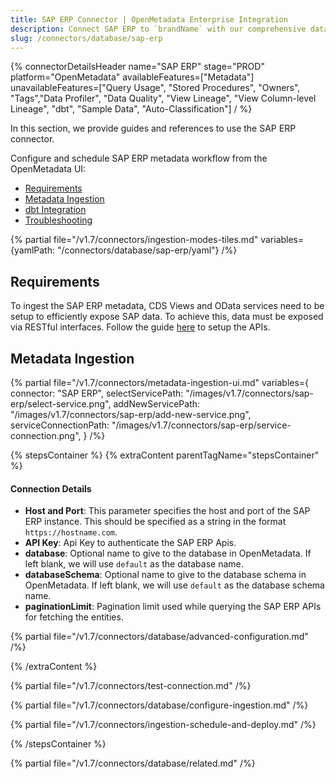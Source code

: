 ```yaml
---
title: SAP ERP Connector | OpenMetadata Enterprise Integration
description: Connect SAP ERP to `brandName` with our comprehensive database connector guide. Setup instructions, configuration steps, and metadata extraction tips.
slug: /connectors/database/sap-erp
---
```


{% connectorDetailsHeader
name="SAP ERP"
stage="PROD"
platform="OpenMetadata"
availableFeatures=["Metadata"]
unavailableFeatures=["Query Usage", "Stored Procedures", "Owners", "Tags","Data Profiler", "Data Quality", "View Lineage", "View Column-level Lineage", "dbt", "Sample Data", "Auto-Classification"]
/ %}


In this section, we provide guides and references to use the SAP ERP connector.

Configure and schedule SAP ERP metadata workflow from the OpenMetadata UI:

- [Requirements](#requirements)
- [Metadata Ingestion](#metadata-ingestion)
- [dbt Integration](/connectors/ingestion/workflows/dbt)
- [Troubleshooting](/connectors/database/sap-erp/troubleshooting)

{% partial file="/v1.7/connectors/ingestion-modes-tiles.md" variables={yamlPath: "/connectors/database/sap-erp/yaml"} /%}

## Requirements

To ingest the SAP ERP metadata, CDS Views and OData services need to be setup to efficiently expose SAP data. To achieve this, data must be exposed via RESTful interfaces.
Follow the guide [here](/connectors/database/sap-erp/setup-sap-apis) to setup the APIs.

## Metadata Ingestion

{% partial 
  file="/v1.7/connectors/metadata-ingestion-ui.md" 
  variables={
    connector: "SAP ERP", 
    selectServicePath: "/images/v1.7/connectors/sap-erp/select-service.png",
    addNewServicePath: "/images/v1.7/connectors/sap-erp/add-new-service.png",
    serviceConnectionPath: "/images/v1.7/connectors/sap-erp/service-connection.png",
} 
/%}

{% stepsContainer %}
{% extraContent parentTagName="stepsContainer" %}

#### Connection Details

- **Host and Port**: This parameter specifies the host and port of the SAP ERP instance. This should be specified as a string in the format `https://hostname.com`.
- **API Key**: Api Key to authenticate the SAP ERP Apis.
- **database**: Optional name to give to the database in OpenMetadata. If left blank, we will use `default` as the database name.
- **databaseSchema**: Optional name to give to the database schema in OpenMetadata. If left blank, we will use `default` as the database schema name.
- **paginationLimit**: Pagination limit used while querying the SAP ERP APIs for fetching the entities.

{% partial file="/v1.7/connectors/database/advanced-configuration.md" /%}

{% /extraContent %}

{% partial file="/v1.7/connectors/test-connection.md" /%}

{% partial file="/v1.7/connectors/database/configure-ingestion.md" /%}

{% partial file="/v1.7/connectors/ingestion-schedule-and-deploy.md" /%}

{% /stepsContainer %}

{% partial file="/v1.7/connectors/database/related.md" /%}
